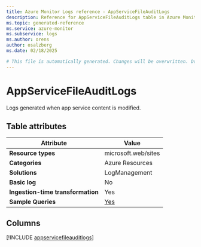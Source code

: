 ```yaml
---
title: Azure Monitor Logs reference - AppServiceFileAuditLogs
description: Reference for AppServiceFileAuditLogs table in Azure Monitor Logs.
ms.topic: generated-reference
ms.service: azure-monitor
ms.subservice: logs
ms.author: orens
author: osalzberg
ms.date: 02/18/2025

# This file is automatically generated. Changes will be overwritten. Do not change this file directly.
---
```


# AppServiceFileAuditLogs

Logs generated when app service content is modified.


## Table attributes

|Attribute|Value|
|---|---|
|**Resource types**|microsoft.web/sites|
|**Categories**|Azure Resources|
|**Solutions**| LogManagement|
|**Basic log**|No|
|**Ingestion-time transformation**|Yes|
|**Sample Queries**|[Yes](/azure/azure-monitor/reference/queries/appservicefileauditlogs)|



## Columns
  
[!INCLUDE [appservicefileauditlogs](~/reusable-content/ce-skilling/azure/includes/azure-monitor/reference/tables/appservicefileauditlogs-include.md)]
